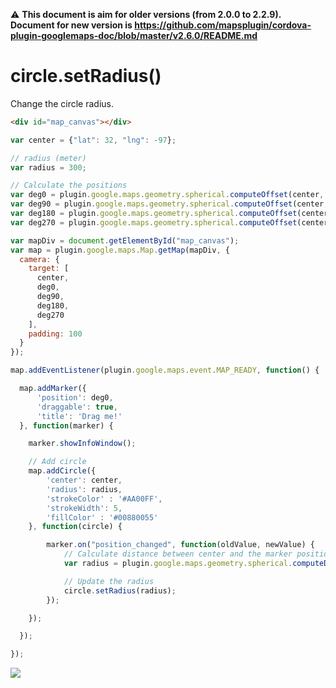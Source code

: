 :warning: **This document is aim for older versions (from 2.0.0 to 2.2.9).
Document for new version is https://github.com/mapsplugin/cordova-plugin-googlemaps-doc/blob/master/v2.6.0/README.md**

# circle.setRadius()

Change the circle radius.

```html
<div id="map_canvas"></div>
```

```js
var center = {"lat": 32, "lng": -97};

// radius (meter)
var radius = 300;

// Calculate the positions
var deg0 = plugin.google.maps.geometry.spherical.computeOffset(center, radius, 0);
var deg90 = plugin.google.maps.geometry.spherical.computeOffset(center, radius, 90);
var deg180 = plugin.google.maps.geometry.spherical.computeOffset(center, radius, 180);
var deg270 = plugin.google.maps.geometry.spherical.computeOffset(center, radius, 270);

var mapDiv = document.getElementById("map_canvas");
var map = plugin.google.maps.Map.getMap(mapDiv, {
  camera: {
    target: [
      center,
      deg0,
      deg90,
      deg180,
      deg270
    ],
    padding: 100
  }
});

map.addEventListener(plugin.google.maps.event.MAP_READY, function() {

  map.addMarker({
      'position': deg0,
      'draggable': true,
      'title': 'Drag me!'
  }, function(marker) {

    marker.showInfoWindow();

    // Add circle
    map.addCircle({
        'center': center,
        'radius': radius,
        'strokeColor' : '#AA00FF',
        'strokeWidth': 5,
        'fillColor' : '#00880055'
    }, function(circle) {

        marker.on("position_changed", function(oldValue, newValue) {
            // Calculate distance between center and the marker position
            var radius = plugin.google.maps.geometry.spherical.computeDistanceBetween(center, newValue);

            // Update the radius
            circle.setRadius(radius);
        });

    });

  });

});
```

![](image.gif)
